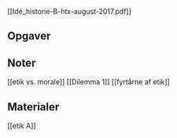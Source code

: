 [[Idé_historie-B-htx-august-2017.pdf]]
## Opgaver

## Noter
[[etik vs. morale]]
[[Dilemma 1]]
[[fyrtårne af etik]]
## Materialer
[[etik A]]